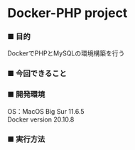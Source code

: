 # Docker-PHP project

### ■ 目的
DockerでPHPとMySQLの環境構築を行う

### ■ 今回できること

### ■ 開発環境
OS：MacOS Big Sur 11.6.5<br>
Docker version 20.10.8

### ■ 実行方法
